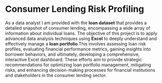 # Consumer Lending Risk Profiling
As a data analyst I am provided with the <b>loan dataset</b> that provides a detailed snapshot of consumer lending, encompassing a wide array of information about individual loans. The objective of this project is to apply advanced data analysis techniques using <b>Excel</b> to deeply understand and effectively manage a <b>loan portfolio</b>.This involves assessing loan risk profiles, evaluating financial performance metrics, gaining insights into borrower behaviors, and ultimately, developing a comprehensive, interactive Excel dashboard. These efforts aim to provide strategic recommendations for optimizing loan portfolio management, mitigating risks, and enhancing decision-making processes for financial institutions and stakeholders in the consumer lending sector.
